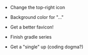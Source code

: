 * Change the top-right icon
* Background color for "..."

* Get a better favicon!
* Finish gradle series
* Get a "single" up (coding dogma?)

